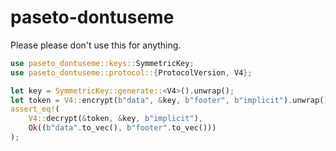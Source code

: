 # paseto-dontuseme
Please please don't use this for anything.

```rust
use paseto_dontuseme::keys::SymmetricKey;
use paseto_dontuseme::protocol::{ProtocolVersion, V4};

let key = SymmetricKey::generate::<V4>().unwrap();
let token = V4::encrypt(b"data", &key, b"footer", b"implicit").unwrap();
assert_eq!(
    V4::decrypt(&token, &key, b"implicit"),
    Ok((b"data".to_vec(), b"footer".to_vec()))
);
```
